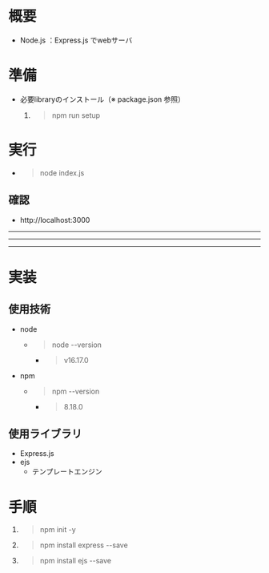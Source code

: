 # 概要
- Node.js ：Express.js でwebサーバ

# 準備
- 必要libraryのインストール（※ package.json 参照）
    1.  > npm run setup

# 実行
- > node index.js

## 確認
- http://localhost:3000

***
***
***

# 実装
## 使用技術
- node
  - > node --version
    - > v16.17.0
- npm
  - > npm --version
    - > 8.18.0

## 使用ライブラリ
* Express.js
* ejs
  - テンプレートエンジン

# 手順
1. > npm init -y
1. > npm install express --save
1. > npm install ejs --save
